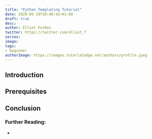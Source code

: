 ```yaml
---
title: "Python Templating Tutorial"
date: 2020-05-19T10:40:42+01:00
draft: true
desc: 
author: Elliot Forbes
twitter: https://twitter.com/elliot_f
series: 
image: 
tags:
- beginner
authorImage: https://images.tutorialedge.net/authors/profile.jpeg
---
```


## Introduction

## Prerequisites

## Conclusion

### Further Reading:

* []()